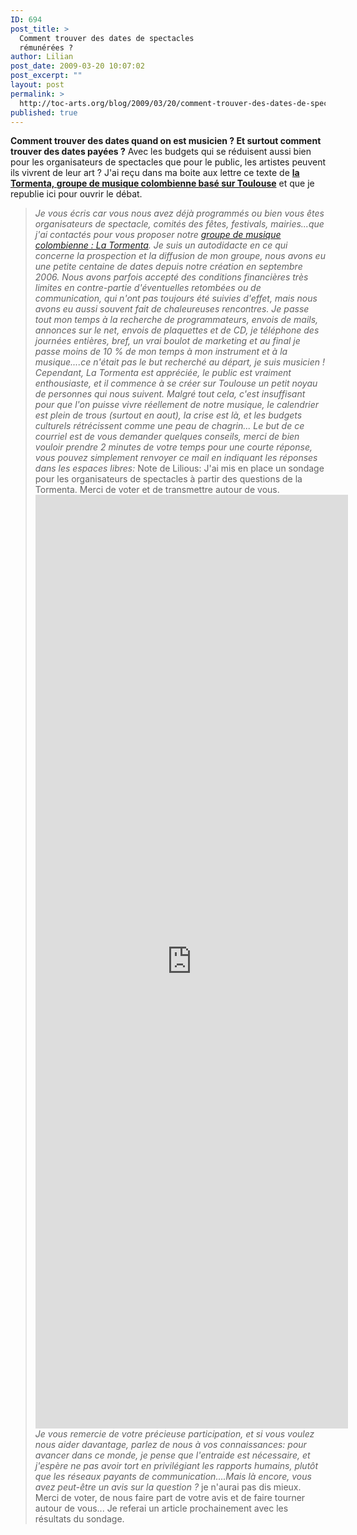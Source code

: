 ```yaml
---
ID: 694
post_title: >
  Comment trouver des dates de spectacles
  rémunérées ?
author: Lilian
post_date: 2009-03-20 10:07:02
post_excerpt: ""
layout: post
permalink: >
  http://toc-arts.org/blog/2009/03/20/comment-trouver-des-dates-de-spectacles-remunerees/
published: true
---
```

**Comment trouver des dates quand on est musicien ? Et surtout comment trouver des dates payées ?** Avec les budgets qui se réduisent aussi bien pour les organisateurs de spectacles que pour le public, les artistes peuvent ils vivrent de leur art ? J'ai reçu dans ma boite aux lettre ce texte de [**la Tormenta, groupe de musique colombienne basé sur Toulouse**][1] et que je republie ici pour ouvrir le débat. 
> *Je vous écris car vous nous avez déjà programmés ou bien vous êtes organisateurs de spectacle, comités des fêtes, festivals, mairies...que j'ai contactés pour vous proposer notre [groupe de musique colombienne : La Tormenta][2]. Je suis un autodidacte en ce qui concerne la prospection et la diffusion de mon groupe, nous avons eu une petite centaine de dates depuis notre création en septembre 2006. Nous avons parfois accepté des conditions financières très limites en contre-partie d'éventuelles retombées ou de communication, qui n'ont pas toujours été suivies d'effet, mais nous avons eu aussi souvent fait de chaleureuses rencontres. Je passe tout mon temps à la recherche de programmateurs, envois de mails, annonces sur le net, envois de plaquettes et de CD, je téléphone des journées entières, bref, un vrai boulot de marketing et au final je passe moins de 10 % de mon temps à mon instrument et à la musique....ce n'était pas le but recherché au départ, je suis musicien ! Cependant, La Tormenta est appréciée, le public est vraiment enthousiaste, et il commence à se créer sur Toulouse un petit noyau de personnes qui nous suivent. Malgré tout cela, c'est insuffisant pour que l'on puisse vivre réellement de notre musique, le calendrier est plein de trous (surtout en aout), la crise est là, et les budgets culturels rétrécissent comme une peau de chagrin... Le but de ce courriel est de vous demander quelques conseils, merci de bien vouloir prendre 2 minutes de votre temps pour une courte réponse, vous pouvez simplement renvoyer ce mail en indiquant les réponses dans les espaces libres:* Note de Lilious: J'ai mis en place un sondage pour les organisateurs de spectacles à partir des questions de la Tormenta. Merci de voter et de transmettre autour de vous. <iframe src="http://spreadsheets.google.com/embeddedform?key=p5U48WD4-ZYfCSZK5zZNadQ" width="500" height="1494" frameborder="0" marginheight="0" marginwidth="0">Loading...</iframe> 
> *Je vous remercie de votre précieuse participation, et si vous voulez nous aider davantage, parlez de nous à vos connaissances: pour avancer dans ce monde, je pense que l'entraide est nécessaire, et j'espère ne pas avoir tort en privilégiant les rapports humains, plutôt que les réseaux payants de communication....Mais là encore, vous avez peut-être un avis sur la question ?* je n'aurai pas dis mieux. Merci de voter, de nous faire part de votre avis et de faire tourner autour de vous... Je referai un article prochainement avec les résultats du sondage.

 [1]: http://www.myspace.com/cumbiatormenta
 [2]: http://www.myspace.com/cumbiatormenta "groupe musique colombienne toulouse cuivres"